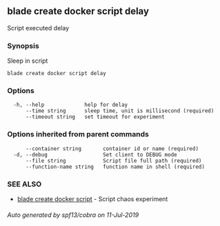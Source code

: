 ## blade create docker script delay

Script executed delay

### Synopsis

Sleep in script

```
blade create docker script delay
```

### Options

```
  -h, --help             help for delay
      --time string      sleep time, unit is millisecond (required)
      --timeout string   set timeout for experiment
```

### Options inherited from parent commands

```
      --container string       container id or name (required)
  -d, --debug                  Set client to DEBUG mode
      --file string            Script file full path (required)
      --function-name string   function name in shell (required)
```

### SEE ALSO

* [blade create docker script](blade_create_docker_script.md)	 - Script chaos experiment

###### Auto generated by spf13/cobra on 11-Jul-2019

